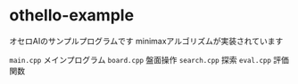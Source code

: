 othello-example
====

オセロAIのサンプルプログラムです
minimaxアルゴリズムが実装されています

`main.cpp` メインプログラム
`board.cpp` 盤面操作
`search.cpp` 探索
`eval.cpp` 評価関数
